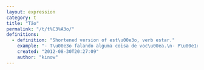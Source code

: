 ```yaml
---
layout: expression
category: t
title: "Tão"
permalink: "/t/t%C3%A3o/"
definitions:
  - definition: "Shortened version of est\u00e3o, verb estar."
    example: "- T\u00e3o falando alguma coisa de voc\u00ea.\n- P\u00e1ra de ouvir a conversa dos outros... coisa feia. T\u00e3o falando o que hein?"
    created: "2012-08-30T20:27:09"
    author: "kinow"
---
```

